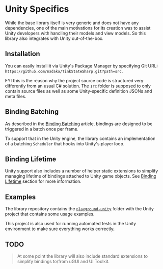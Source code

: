 # Unity Specifics

While the base library itself is very generic and does not have any dependencies, one of the main motivations for its creation was to assist Unity developers with handling their models and view models. So this library also integrates with Unity out-of-the-box.

## Installation

You can easily install it via Unity's Package Manager by specifying Git URL: `https://github.com/nadako/TinkStateSharp.git?path=src`.

FYI this is the reason why the project source code is structured very differently from an usual C# solution. The `src` folder is supposed to only contain source files as well as some Unity-specific definition JSONs and meta files.

## Binding Batching

As described in the [Binding Batching](binding-batching.md) article, bindings are designed to be triggered in a batch once per frame.

To support that in the Unity engine, the library contains an implementation of a batching `Scheduler` that hooks into Unity's player loop.

## Binding Lifetime

Unity support also includes a number of helper static extensions to simplify managing lifetime of bindings attached to Unity game objects. See [Binding Lifetime](unity-lifetime-helper.md) section for more information.

## Examples

The library repository contains the [`playground-unity`](https://github.com/nadako/TinkStateSharp/tree/master/playground-unity) folder with the Unity project that contains some usage examples.

This project is also used for running automated tests in the Unity environment to make sure everything works correctly.

## TODO

> At some point the library will also include standard extensions to simplify bindings to/from uGUI and UI Toolkit.
